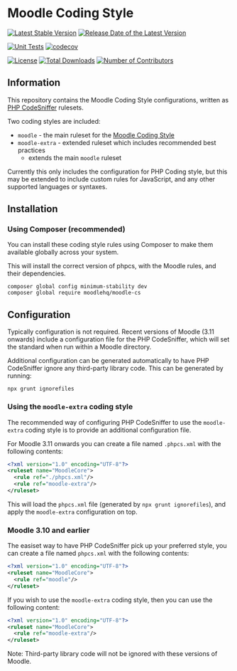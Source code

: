# Moodle Coding Style

<div aria-hidden="true">

[![Latest Stable Version](https://poser.pugx.org/moodlehq/moodle-cs/v/stable)](https://packagist.org/packages/moodlehq/moodle-cs)
[![Release Date of the Latest Version](https://img.shields.io/github/release-date/moodlehq/moodle-cs.svg?maxAge=1800)](https://github.com/moodlehq/moodle-cs/releases)

[![Unit Tests](https://github.com/moodlehq/moodle-cs/actions/workflows/phpcs.yml/badge.svg)](https://github.com/moodlehq/moodle-cs/actions/workflows/phpcs.yml)
[![codecov](https://codecov.io/gh/moodlehq/moodle-cs/graph/badge.svg?token=Z4I955IU0H)](https://codecov.io/gh/moodlehq/moodle-cs)

[![License](https://poser.pugx.org/moodlehq/moodle-cs/license)](https://github.com/moodlehq/moodle-cs/blob/main/LICENSE)
[![Total Downloads](https://poser.pugx.org/moodlehq/moodle-cs/downloads)](https://packagist.org/packages/moodlehq/moodle-cs/stats)
[![Number of Contributors](https://img.shields.io/github/contributors/moodlehq/moodle-cs.svg?maxAge=3600)](https://github.com/moodlehq/moodle-cs/graphs/contributors)

</div>

## Information

This repository contains the Moodle Coding Style configurations, written as [PHP CodeSniffer](https://github.com/PHPCSStandards/PHP_CodeSniffer) rulesets.

Two coding styles are included:

- `moodle` - the main ruleset for the [Moodle Coding Style](https://moodledev.io/general/development/policies/codingstyle)
- `moodle-extra` - extended ruleset which includes recommended best practices
  - extends the main `moodle` ruleset

Currently this only includes the configuration for PHP Coding style, but this may be extended to include custom rules for JavaScript, and any other supported languages or syntaxes.

## Installation

### Using Composer (recommended)

You can install these coding style rules using Composer to make them available globally across your system.

This will install the correct version of phpcs, with the Moodle rules, and their dependencies.

```shell
composer global config minimum-stability dev
composer global require moodlehq/moodle-cs
```

## Configuration

Typically configuration is not required. Recent versions of Moodle (3.11 onwards) include a configuration file for the PHP CodeSniffer, which will set the standard when run within a Moodle directory.

Additional configuration can be generated automatically to have PHP CodeSniffer ignore any third-party library code. This can be generated by running:

```shell
npx grunt ignorefiles
```

### Using the `moodle-extra` coding style

The recommended way of configuring PHP CodeSniffer to use the `moodle-extra` coding style is to provide an additional configuration file.

For Moodle 3.11 onwards you can create a file named `.phpcs.xml` with the following contents:

```xml
<?xml version="1.0" encoding="UTF-8"?>
<ruleset name="MoodleCore">
  <rule ref="./phpcs.xml"/>
  <rule ref="moodle-extra"/>
</ruleset>
```

This will load the `phpcs.xml` file (generated by `npx grunt ignorefiles`), and apply the `moodle-extra` configuration on top.

### Moodle 3.10 and earlier

The easiset way to have PHP CodeSniffer pick up your preferred style, you can create a file named `phpcs.xml` with the following contents:

```xml
<?xml version="1.0" encoding="UTF-8"?>
<ruleset name="MoodleCore">
  <rule ref="moodle"/>
</ruleset>
```

If you wish to use the `moodle-extra` coding style, then you can use the following content:

```xml
<?xml version="1.0" encoding="UTF-8"?>
<ruleset name="MoodleCore">
  <rule ref="moodle-extra"/>
</ruleset>
```

Note: Third-party library code will not be ignored with these versions of Moodle.
